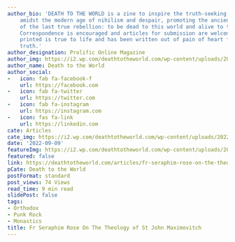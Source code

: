 ```yaml
---
author_bio: 'DEATH TO THE WORLD is a zine to inspire the truth-seeking and soul searching
    amidst the modern age of nihilism and despair, promoting the ancient principles
    of the last true rebellion: to be dead to this world and alive to the other world.
    Correspondence is encouraged and articles for submission are welcomed. Each article
    printed is true to life and has been written out of pain of heart for love of
    truth.'
author_designation: Prolific Online Magazine
author_img: https://i2.wp.com/deathtotheworld.com/wp-content/uploads/2014/06/dttw1.jpg
author_name: Death to the World
author_social:
-   icon: fab fa-facebook-f
    url: https://facebook.com
-   icon: fab fa-twitter
    url: https://twitter.com
-   icon: fab fa-instagram
    url: https://instagram.com
-   icon: fas fa-link
    url: https://linkedin.com
cate: Articles
cate_img: https://i2.wp.com/deathtotheworld.com/wp-content/uploads/2022/09/f-SeraphimJohn.jpg?resize=1140%2C663&ssl=1
date: '2022-09-09'
featureImg: https://i2.wp.com/deathtotheworld.com/wp-content/uploads/2022/09/f-SeraphimJohn.jpg?resize=1140%2C663&ssl=1
featured: false
link: https://deathtotheworld.com/articles/fr-seraphim-rose-on-the-theology-of-st-john-maximovitch/
pCate: Death to the World
postFormat: standard
post_views: 74 Views
read_time: 9 min read
slidePost: false
tags:
- Orthodox
- Punk Rock
- Monastics
title: Fr Seraphim Rose On The Theology of St John Maximovitch
---
```

